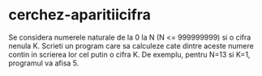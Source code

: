 # cerchez-aparitiicifra
Se considera numerele naturale de la 0 la N (N <= 999999999) si o cifra nenula K.
Scrieti un program care sa calculeze cate dintre aceste numere contin in scrierea lor cel putin o cifra K.
De exemplu, pentru N=13 si K=1, programul va afisa 5.
